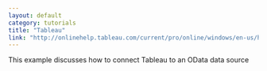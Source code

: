 ```yaml
---
layout: default
category: tutorials
title: "Tableau"
link: "http://onlinehelp.tableau.com/current/pro/online/windows/en-us/help.htm#examples_odata.html"
---
```

This example discusses how to connect Tableau to an OData data source
